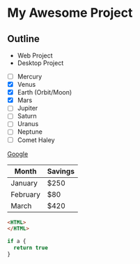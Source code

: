 # My Awesome Project
## Outline

* Web Project
* Desktop Project

- [ ] Mercury
- [x] Venus
- [x] Earth (Orbit/Moon)
- [x] Mars
- [ ] Jupiter
- [ ] Saturn
- [ ] Uranus
- [ ] Neptune
- [ ] Comet Haley

[Google](https://wwww.google.com)

| Month    | Savings |
| -------- | ------- |
| January  | $250    |
| February | $80     |
| March    | $420    |


```html
<HTML>
</HTML>
```

```javascript
if a {
  return true
}
```

